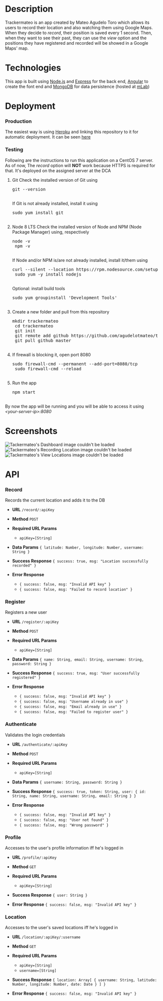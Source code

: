 # Description
Trackermateo is an app created by Mateo Agudelo Toro which allows its users to record their location and also watching them using Google Maps.
When they decide to *record*, their position is saved every 1 second. Then, when they want to see their past, they can use the *view* option  and the positions they have registered and recorded will be showed in a Google Maps' map.

# Technologies

This app is built using [Node.js](https://nodejs.org/) and [Express](https://expressjs.com/) for the back end, [Angular](https://angular.io/) to create the font end and [MongoDB](https://www.mongodb.com/) for data persistence (hosted at [mLab](https://mlab.com/))

# Deployment

### Production

The easiest way is using [Heroku](https://trackermateo.herokuapp.com/) and linking this repository to it for automatic deployment. It can be seen [here](https://trackermateo.herokuapp.com/)

### Testing

Following are the instructions to run this application on a CentOS 7 server. As of now, The *record* option will **NOT** work because HTTPS is required for that. It's deployed on the assigned server at the DCA

1. Git
    Check the installed version of Git using 
    <pre>git --version
    </pre>

    If Git is not already installed, install it using
    <pre>sudo yum install git
    </pre>

2. Node 8 LTS
    Check the installed version of Node and NPM (Node Package Manager) using, respectively
    <pre>node -v
    npm -v
    </pre>

    If Node and/or NPM is/are not already installed, install it/them using

    <pre>curl --silent --location https://rpm.nodesource.com/setup_8.x | sudo bash -
    sudo yum -y install nodejs
    </pre>

    Optional: install build tools
    <pre>sudo yum groupinstall 'Development Tools'
    </pre>

3. Create a new folder and pull from this repository
    <pre>mkdir trackermateo
    cd trackermateo
    git init
    git remote add github https://github.com/agudelotmateo/trackermateo
    git pull github master
    </pre>

4. If firewall is blocking it, open port 8080
    <pre>sudo firewall-cmd --permanent --add-port=8080/tcp
    sudo firewall-cmd --reload
    </pre>

5. Run the app
    <pre>npm start
    </pre>

By now the app will be running and you will be able to access it using *\<your-server-ip\>:8080*

# Screenshots

![Tackermateo's Dashboard image couldn't be loaded](https://i.imgur.com/gAnpToL.jpg "Tackermateo's Dashboard")
![Tackermateo's Recording Location image couldn't be loaded](https://i.imgur.com/caQcITz.jpg "Tackermateo's Recording Location")
![Tackermateo's View Locations image couldn't be loaded](https://i.imgur.com/hhq2WZb.jpg "Tackermateo's View Locations")


# API

### Record
Records the current location and adds it to the DB

* **URL**
    `/record/:apiKey`

* **Method**
    `POST`
  
* **Required URL Params**
    * `apiKey=[String]`

* **Data Params**
    `{ latitude: Number, longitude: Number, username: String }`

* **Success Response**
    `{ success: true, msg: "Location successfully recorded" }`
 
* **Error Response**
    * `{ success: false, msg: "Invalid API key" }`
    * `{ success: false, msg: "Failed to record location" }`


### Register
Registers a new user

* **URL**
    `/register/:apiKey`

* **Method**
    `POST`
  
* **Required URL Params**
    * `apiKey=[String]`

* **Data Params**
    `{ name: String, email: String, username: String, password: String }`

* **Success Response**
    `{ success: true, msg: "User successfully registered" }`
 
* **Error Response**
    * `{ success: false, msg: "Invalid API key" }`
    * `{ success: false, msg: "Username already in use" }`
    * `{ success: false, msg: "Email already in use" }`
    * `{ success: false, msg: "Failed to register user" }`


### Authenticate
Validates the login credentials

* **URL**
    `/authenticate/:apiKey`

* **Method**
    `POST`
  
* **Required URL Params**
    * `apiKey=[String]`

* **Data Params**
    `{ username: String, password: String }`

* **Success Response**
    `{ success: true, token: String, user: { id: String, name: String, username: String, email: String } } `
 
* **Error Response**
    * `{ success: false, msg: "Invalid API key" }`
    * `{ success: false, msg: "User not found" }`
    * `{ success: false, msg: "Wrong password" }`


### Profile
Accesses to the user's profile information iff he's logged in

* **URL**
    `/profile/:apiKey`

* **Method**
    `GET`
  
* **Required URL Params**
    * `apiKey=[String]`

* **Success Response**
    `{ user: String } `
 
* **Error Response**
    `{ success: false, msg: "Invalid API key" }`


### Location
Accesses to the user's saved locations iff he's logged in

* **URL**
    `/location/:apiKey/:username`

* **Method**
    `GET`
  
* **Required URL Params**
    * `apiKey=[String]`
    * `username=[String]`

* **Success Response**
    `{ location: Array[ { username: String, latitude: Number, longitude: Number, date: Date } ] } `
 
* **Error Response**
    `{ success: false, msg: "Invalid API key" }`
